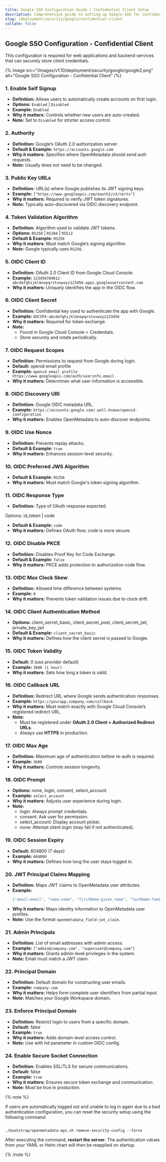 ```yaml
---
title: Google SSO Configuration Guide | Confidential Client Setup
description: Comprehensive guide to setting up Google SSO for confidential clients using OIDC. Includes client secret configuration, secure token handling, and advanced security options.
slug: /deployment/security/google/confidential-client
collate: false
---
```


## Google SSO Configuration - Confidential Client

This configuration is required for web applications and backend services that can securely store client credentials.

{% image 
src="/images/v1.10/deployment/security/google/google2.png" 
alt="Google SSO Configuration - Confidential Client" /%}

### 1. Enable Self Signup

- **Definition:** Allows users to automatically create accounts on first login.
- **Options:** `Enabled` | `Disabled`
- **Example:** `Enabled`
- **Why it matters:** Controls whether new users are auto-created.
- **Note:** Set to `Disabled` for stricter access control.

### 2. Authority

- **Definition:** Google’s OAuth 2.0 authorization server.
- **Default & Example:** `https://accounts.google.com`
- **Why it matters:** Specifies where OpenMetadata should send auth requests.
- **Note:** Usually does not need to be changed.

### 3. Public Key URLs

- **Definition:** URL(s) where Google publishes its JWT signing keys.
- **Example:** `["https://www.googleapis.com/oauth2/v3/certs"]`
- **Why it matters:** Required to verify JWT token signatures.
- **Note:** Typically auto-discovered via OIDC discovery endpoint.

### 4. Token Validation Algorithm

- **Definition:** Algorithm used to validate JWT tokens.
- **Options:** `RS256` | `RS384` | `RS512`
- **Default & Example:** `RS256`
- **Why it matters:** Must match Google’s signing algorithm.
- **Note:** Google typically uses `RS256`.

### 5. OIDC Client ID

- **Definition:** OAuth 2.0 Client ID from Google Cloud Console.
- **Example:**
`123456789012-abcdefghijklmnopqrstuvwxyz123456.apps.googleusercontent.com`
- **Why it matters:** Uniquely identifies the app in the OIDC flow.

### 6. OIDC Client Secret

- **Definition:** Confidential key used to authenticate the app with Google.
- **Example:** `GOCSPX-abcdefghijklmnopqrstuvwxyz123456`
- **Why it matters:** Required for token exchange.
- **Note:**
  - Found in Google Cloud Console > Credentials.
  - Store securely and rotate periodically.

### 7. OIDC Request Scopes

- **Definition:** Permissions to request from Google during login.
- **Default:** openid email profile
- **Example:**
`openid email profile https://www.googleapis.com/auth/userinfo.email`
- **Why it matters:** Determines what user information is accessible.

### 8. OIDC Discovery URI

- **Definition:** Google OIDC metadata URL.
- **Example:** `https://accounts.google.com/.well-known/openid-configuration`
- **Why it matters:** Enables OpenMetadata to auto-discover endpoints.

### 9. OIDC Use Nonce

- **Definition:** Prevents replay attacks.
- **Default & Example:** `true`
- **Why it matters:** Enhances session-level security.

### 10. OIDC Preferred JWS Algorithm

- **Default & Example:** `RS256`
- **Why it matters:** Must match Google's token signing algorithm.

### 11. OIDC Response Type

- **Definition:** Type of OAuth response expected.

Options: id_token | code

- **Default & Example:** `code`
- **Why it matters:** Defines OAuth flow; code is more secure.

### 12. OIDC Disable PKCE

- **Definition:** Disables Proof Key for Code Exchange.
- **Default & Example:** `false`
- **Why it matters:** PKCE adds protection to authorization code flow.

### 13. OIDC Max Clock Skew

- **Definition:** Allowed time difference between systems.
- **Example:** `0`
- **Why it matters:** Prevents token validation issues due to clock drift.

### 14. OIDC Client Authentication Method

- **Options:** client_secret_basic, client_secret_post, client_secret_jwt, private_key_jwt
- **Default & Example:** `client_secret_basic`
- **Why it matters:** Defines how the client secret is passed to Google.

### 15. OIDC Token Validity

- **Default:** 0 (use provider default)
- **Example:** `3600 (1 hour)`
- **Why it matters:** Sets how long a token is valid.

### 16. OIDC Callback URL

- **Definition:** Redirect URL where Google sends authentication responses.
- **Example:** `https://yourapp.company.com/callback`
- **Why it matters:** Must match exactly with Google Cloud Console’s registered redirect URL.
- **Note:**
  - Must be registered under **OAuth 2.0 Client > Authorized Redirect URLs**.
  - Always use **HTTPS** in production.

### 17. OIDC Max Age

- **Definition:** Maximum age of authentication before re-auth is required.
- **Example:** `3600`
- **Why it matters:** Controls session longevity.

### 18. OIDC Prompt

- **Options:**  none, login, consent, select_account
- **Example:** `select_account`
- **Why it matters:** Adjusts user experience during login.
- **Note:**
  - login: Always prompt credentials.
  - consent: Ask user for permission.
  - select_account: Display account picker.
  - none: Attempt silent login (may fail if not authenticated).

### 19. OIDC Session Expiry

- **Default:** 604800 (7 days)
- **Example:** `604800`
- **Why it matters:** Defines how long the user stays logged in.

### 20. JWT Principal Claims Mapping

- **Definition:** Maps JWT claims to OpenMetadata user attributes.
- **Example:**
  ```json
  ["email:email", "name:name", "firstName:given_name", "lastName:family_name"]
- **Why it matters:** Maps identity information to OpenMetadata user profiles.
- **Note:** Use the format `openmetadata_field:jwt_claim`.

### 21. Admin Principals

- **Definition:** List of email addresses with admin access.
- **Example:** `["admin@company.com", "superuser@company.com"]`
- **Why it matters:** Grants admin-level privileges in the system.
- **Note:** Email must match a JWT claim.

### 22. Principal Domain

- **Definition:** Default domain for constructing user emails.
- **Example:** `company.com`
- **Why it matters:** Helps form complete user identifiers from partial input.
- **Note:** Matches your Google Workspace domain.

### 23. Enforce Principal Domain

- **Definition:** Restrict login to users from a specific domain.
- **Default:** false
- **Example:** `true`
- **Why it matters:** Adds domain-level access control.
- **Note:** Use with hd parameter in custom OIDC config.

### 24. Enable Secure Socket Connection

- **Definition:** Enables SSL/TLS for secure communications.
- **Default:** false
- **Example:** `true`
- **Why it matters:** Ensures secure token exchange and communication.
- **Note:** Must be true in production.

{% note %}

If users are automatically logged out and unable to log in again due to a bad authentication configuration, you can reset the security setup using the following command:

```

./bootstrap/openmetadata-ops.sh remove-security-config --force

```

After executing the command, **restart the server**. The authentication values from your YAML or Helm chart will then be reapplied on startup.

{% /note %}
